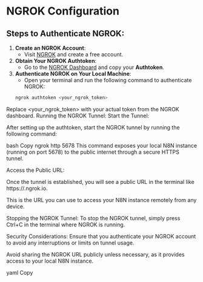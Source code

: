 # NGROK Configuration

## Steps to Authenticate NGROK:
1. **Create an NGROK Account**: 
   - Visit [NGROK](https://ngrok.com/) and create a free account.
2. **Obtain Your NGROK Authtoken**:
   - Go to the [NGROK Dashboard](https://dashboard.ngrok.com/get-started) and copy your **Authtoken**.
3. **Authenticate NGROK on Your Local Machine**:
   - Open your terminal and run the following command to authenticate NGROK:
   ```bash
   ngrok authtoken <your_ngrok_token>
Replace <your_ngrok_token> with your actual token from the NGROK dashboard.
Running the NGROK Tunnel:
Start the Tunnel:

After setting up the authtoken, start the NGROK tunnel by running the following command:

bash
Copy
ngrok http 5678
This command exposes your local N8N instance (running on port 5678) to the public internet through a secure HTTPS tunnel.

Access the Public URL:

Once the tunnel is established, you will see a public URL in the terminal like https://<your-ngrok-url>.ngrok.io.

This is the URL you can use to access your N8N instance remotely from any device.

Stopping the NGROK Tunnel:
To stop the NGROK tunnel, simply press Ctrl+C in the terminal where NGROK is running.

Security Considerations:
Ensure that you authenticate your NGROK account to avoid any interruptions or limits on tunnel usage.

Avoid sharing the NGROK URL publicly unless necessary, as it provides access to your local N8N instance.

yaml
Copy
